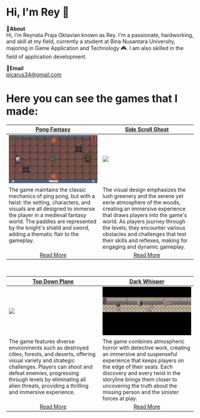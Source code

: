 # Hi, I'm Rey 👋
**📌About** <br>
Hi, i'm Reynata Praja Oktavian known as Rey. I'm a passionate, hardworking, and skill at my field, currently a student at Bina Nusantara University, majoring in Game Application and Technology 🎮. I am also skilled in the field of application development. </br>

**📩Email** <br>
picarus34@gmail.com

# Here you can see the games that I made:
<table width="100%">
  <thead>
    <tr>
      <th width="50%"><a href="https://github.com/ReyC4/Pong">Pong Fantasy</a></th>
      <th width="50%"><a href="https://github.com/ReyC4/Side-Scroll">Side Scroll Ghost</a></th>
    </tr>
  </thead>
  <tbody>
    <tr>
      <td><img src="https://github.com/ReyC4/ReyC4/blob/main/GIF/Pong.gif"/></td>
      <td><img src="https://github.com/ReyC4/ReyC4/blob/main/GIF/Side%20scroll.gif"/></td>
    </tr>
    <tr>
      <td valign="text-top">The game maintains the classic mechanics of ping pong, but with a twist: the setting, characters, and visuals are all designed to immerse the player in a medieval fantasy world. The paddles are represented by the knight's shield and sword, adding a thematic flair to the gameplay.</td>
      <td valign="text-top"">The visual design emphasizes the lush greenery and the serene yet eerie atmosphere of the woods, creating an immersive experience that draws players into the game's world. As players journey through the levels, they encounter various obstacles and challenges that test their skills and reflexes, making for engaging and dynamic gameplay.<div></div></td>
    <tr>
      <td align="center"><a href="https://github.com/ReyC4/Pong/blob/main/README.md">Read More</a></td> 
      <td align="center"><a href="https://github.com/ReyC4/Side-Scroll/blob/main/README.md">Read More</a></td> 
    </tr>
  </tbody>
</table>

<br>

<table width="100%">
  <thead>
    <tr>
      <th width="50%"><a href="https://github.com/ReyC4/Top-Down-Plane">Top Down Plane</a></th>
      <th width="50%"><a href="https://github.com/ReyC4/Horror-TopDown">Dark Whisper</a></th>
    </tr>
  </thead>
  <tbody>
    <tr>
      <td><img src="https://github.com/ReyC4/ReyC4/blob/main/GIF/TopD.gif"/></td>
      <td><img src="https://github.com/ReyC4/ReyC4/blob/main/GIF/Dark.gif"/></td>
    </tr>
    <tr>
      <td valign="text-top">The game features diverse environments such as destroyed cities, forests, and deserts, offering visual variety and strategic challenges. Players can shoot and defeat enemies, progressing through levels by eliminating all alien threats, providing a thrilling and immersive experience.</td>
      <td valign="text-top">The game combines atmospheric horror with detective work, creating an immersive and suspenseful experience that keeps players on the edge of their seats. Each discovery and every twist in the storyline brings them closer to uncovering the truth about the missing person and the sinister forces at play.<br></td>
    </tr>
    <tr>
      <td align="center"><a href="https://github.com/ReyC4/Top-Down-Plane/blob/main/README.md">Read More</a></td> 
      <td align="center"><a href="https://github.com/ReyC4/Horror-TopDown/blob/main/README.md">Read More</a></td> 
    </tr>
  </tbody>
</table>
